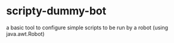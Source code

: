 # scripty-dummy-bot
a basic tool to configure simple scripts to be run by a robot (using java.awt.Robot)
